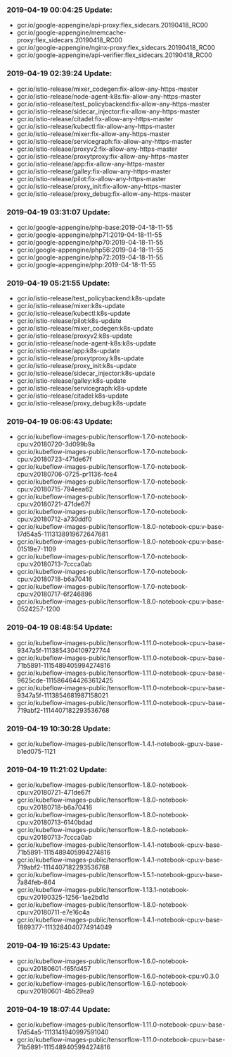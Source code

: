 ### 2019-04-19 00:04:25 Update:

- gcr.io/google-appengine/api-proxy:flex_sidecars.20190418_RC00
- gcr.io/google-appengine/memcache-proxy:flex_sidecars.20190418_RC00
- gcr.io/google-appengine/nginx-proxy:flex_sidecars.20190418_RC00
- gcr.io/google-appengine/api-verifier:flex_sidecars.20190418_RC00
### 2019-04-19 02:39:24 Update:

- gcr.io/istio-release/mixer_codegen:fix-allow-any-https-master
- gcr.io/istio-release/node-agent-k8s:fix-allow-any-https-master
- gcr.io/istio-release/test_policybackend:fix-allow-any-https-master
- gcr.io/istio-release/sidecar_injector:fix-allow-any-https-master
- gcr.io/istio-release/citadel:fix-allow-any-https-master
- gcr.io/istio-release/kubectl:fix-allow-any-https-master
- gcr.io/istio-release/mixer:fix-allow-any-https-master
- gcr.io/istio-release/servicegraph:fix-allow-any-https-master
- gcr.io/istio-release/proxyv2:fix-allow-any-https-master
- gcr.io/istio-release/proxytproxy:fix-allow-any-https-master
- gcr.io/istio-release/app:fix-allow-any-https-master
- gcr.io/istio-release/galley:fix-allow-any-https-master
- gcr.io/istio-release/pilot:fix-allow-any-https-master
- gcr.io/istio-release/proxy_init:fix-allow-any-https-master
- gcr.io/istio-release/proxy_debug:fix-allow-any-https-master
### 2019-04-19 03:31:07 Update:

- gcr.io/google-appengine/php-base:2019-04-18-11-55
- gcr.io/google-appengine/php71:2019-04-18-11-55
- gcr.io/google-appengine/php70:2019-04-18-11-55
- gcr.io/google-appengine/php56:2019-04-18-11-55
- gcr.io/google-appengine/php72:2019-04-18-11-55
- gcr.io/google-appengine/php:2019-04-18-11-55
### 2019-04-19 05:21:55 Update:

- gcr.io/istio-release/test_policybackend:k8s-update
- gcr.io/istio-release/mixer:k8s-update
- gcr.io/istio-release/kubectl:k8s-update
- gcr.io/istio-release/pilot:k8s-update
- gcr.io/istio-release/mixer_codegen:k8s-update
- gcr.io/istio-release/proxyv2:k8s-update
- gcr.io/istio-release/node-agent-k8s:k8s-update
- gcr.io/istio-release/app:k8s-update
- gcr.io/istio-release/proxytproxy:k8s-update
- gcr.io/istio-release/proxy_init:k8s-update
- gcr.io/istio-release/sidecar_injector:k8s-update
- gcr.io/istio-release/galley:k8s-update
- gcr.io/istio-release/servicegraph:k8s-update
- gcr.io/istio-release/citadel:k8s-update
- gcr.io/istio-release/proxy_debug:k8s-update
### 2019-04-19 06:06:43 Update:

- gcr.io/kubeflow-images-public/tensorflow-1.7.0-notebook-cpu:v20180720-3d099b9a
- gcr.io/kubeflow-images-public/tensorflow-1.7.0-notebook-cpu:v20180723-471de67f
- gcr.io/kubeflow-images-public/tensorflow-1.7.0-notebook-cpu:v20180706-0725-pr1136-fce4
- gcr.io/kubeflow-images-public/tensorflow-1.7.0-notebook-cpu:v20180715-794eea62
- gcr.io/kubeflow-images-public/tensorflow-1.7.0-notebook-cpu:v20180721-471de67f
- gcr.io/kubeflow-images-public/tensorflow-1.7.0-notebook-cpu:v20180712-a730ddf0
- gcr.io/kubeflow-images-public/tensorflow-1.8.0-notebook-cpu:v-base-17d54a5-1113138919672647681
- gcr.io/kubeflow-images-public/tensorflow-1.8.0-notebook-cpu:v-base-01519e7-1109
- gcr.io/kubeflow-images-public/tensorflow-1.7.0-notebook-cpu:v20180713-7ccca0ab
- gcr.io/kubeflow-images-public/tensorflow-1.7.0-notebook-cpu:v20180718-b6a70416
- gcr.io/kubeflow-images-public/tensorflow-1.7.0-notebook-cpu:v20180717-6f246896
- gcr.io/kubeflow-images-public/tensorflow-1.8.0-notebook-cpu:v-base-0524257-1200
### 2019-04-19 08:48:54 Update:

- gcr.io/kubeflow-images-public/tensorflow-1.11.0-notebook-cpu:v-base-9347a5f-1113854304109727744
- gcr.io/kubeflow-images-public/tensorflow-1.11.0-notebook-cpu:v-base-71b5891-1115489405994274816
- gcr.io/kubeflow-images-public/tensorflow-1.11.0-notebook-cpu:v-base-9625cde-1115864644263612425
- gcr.io/kubeflow-images-public/tensorflow-1.11.0-notebook-cpu:v-base-9347a5f-1113854681987158021
- gcr.io/kubeflow-images-public/tensorflow-1.11.0-notebook-cpu:v-base-719abf2-1114407182293536768
### 2019-04-19 10:30:28 Update:

- gcr.io/kubeflow-images-public/tensorflow-1.4.1-notebook-gpu:v-base-b1ed075-1121
### 2019-04-19 11:21:02 Update:

- gcr.io/kubeflow-images-public/tensorflow-1.8.0-notebook-cpu:v20180721-471de67f
- gcr.io/kubeflow-images-public/tensorflow-1.8.0-notebook-cpu:v20180718-b6a70416
- gcr.io/kubeflow-images-public/tensorflow-1.8.0-notebook-cpu:v20180713-6140bdad
- gcr.io/kubeflow-images-public/tensorflow-1.8.0-notebook-cpu:v20180713-7ccca0ab
- gcr.io/kubeflow-images-public/tensorflow-1.4.1-notebook-cpu:v-base-71b5891-1115489405994274816
- gcr.io/kubeflow-images-public/tensorflow-1.4.1-notebook-cpu:v-base-719abf2-1114407182293536768
- gcr.io/kubeflow-images-public/tensorflow-1.5.1-notebook-gpu:v-base-7a84feb-864
- gcr.io/kubeflow-images-public/tensorflow-1.13.1-notebook-cpu:v20190325-1256-1ae2bd1d
- gcr.io/kubeflow-images-public/tensorflow-1.8.0-notebook-cpu:v20180711-e7e16c4a
- gcr.io/kubeflow-images-public/tensorflow-1.4.1-notebook-cpu:v-base-1869377-1113284040774914049
### 2019-04-19 16:25:43 Update:

- gcr.io/kubeflow-images-public/tensorflow-1.6.0-notebook-cpu:v20180601-f65fd457
- gcr.io/kubeflow-images-public/tensorflow-1.6.0-notebook-cpu:v0.3.0
- gcr.io/kubeflow-images-public/tensorflow-1.6.0-notebook-cpu:v20180601-4b529ea9
### 2019-04-19 18:07:44 Update:

- gcr.io/kubeflow-images-public/tensorflow-1.11.0-notebook-cpu:v-base-17d54a5-1113141940997591040
- gcr.io/kubeflow-images-public/tensorflow-1.11.0-notebook-cpu:v-base-71b5891-1115489405994274816

